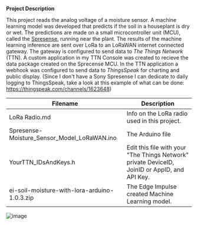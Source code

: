 **Project Description**

This project reads the analog voltage of a moisture sensor. A machine learning model was developed that predicts if the soil in a houseplant is dry or wet. The predictions are made on a small microcontroller unit (MCU), called the [Spresense](https://developer.sony.com/develop/spresense/specifications), running near the plant. The results of the machine learning inference are sent over LoRa to an LoRaWAN internet connected gateway.  The gateway is configured to send data to *The Things Network* (TTN). A custom application in my TTN Console was created to recieve the data package created on the Sprecense MCU. In the TTN application a webhook was configured to send data to *ThingsSpeak* for charting and public display. (Since I don't have a Sony Spresense I can dedicate to daily logging to ThingsSpeak, take a look at this example of what can be done: https://thingspeak.com/channels/1623648)

| Filename                                    | Description                                 |             
| ------------------------------------------- | ------------------------------------------- |
| LoRa Radio.md                               | Info on the LoRa radio used in this project.| 
| Spresense-Moisture_Sensor_Model_LoRaWAN.ino | The Arduino file |
| YourTTN_IDsAndKeys.h                        | Edit this file with your "The Things Network" private DeviceID, JoinID or AppID, and API Key.|
| ei-soil-moisture-with-lora-arduino-1.0.3.zip| The Edge Impulse created Machine Learning model.| 

![image](https://user-images.githubusercontent.com/92460732/207221802-a3386302-7ae3-4bad-8b87-de045e01f95d.png)

